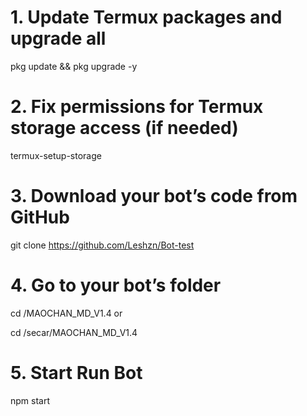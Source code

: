 # 1. Update Termux packages and upgrade all
pkg update && pkg upgrade -y

# 2. Fix permissions for Termux storage access (if needed)
termux-setup-storage

# 3. Download your bot’s code from GitHub
git clone https://github.com/Leshzn/Bot-test

# 4. Go to your bot’s folder
cd /MAOCHAN_MD_V1.4 
or 

cd /secar/MAOCHAN_MD_V1.4

# 5. Start Run Bot
npm start
